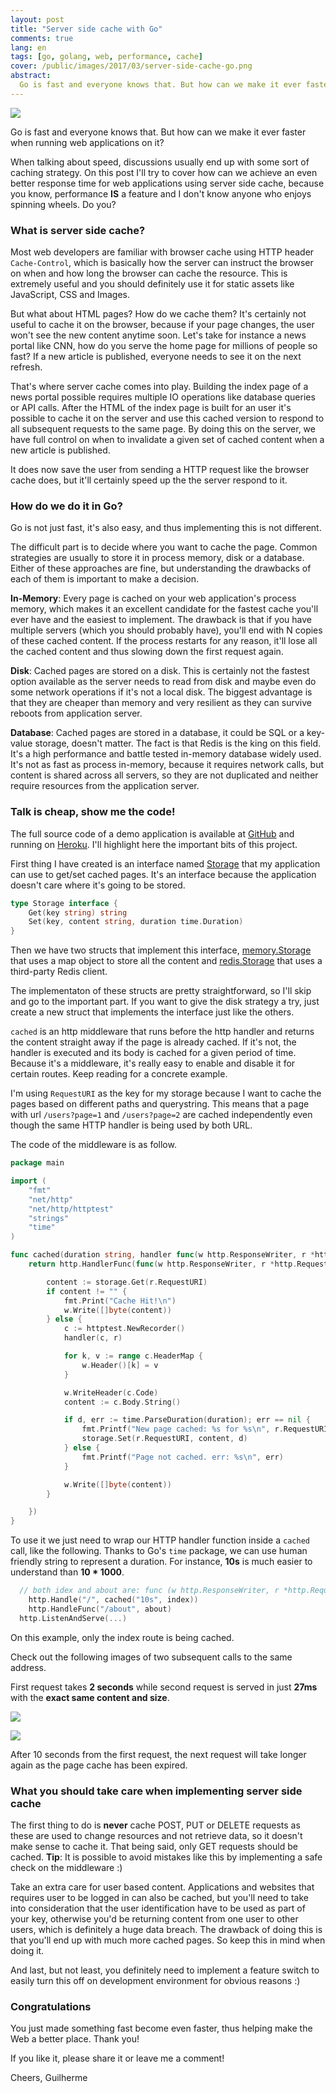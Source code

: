 ```yaml
---
layout: post
title: "Server side cache with Go"
comments: true
lang: en
tags: [go, golang, web, performance, cache]
cover: /public/images/2017/03/server-side-cache-go.png
abstract: 
  Go is fast and everyone knows that. But how can we make it ever faster when running web applications on it? On this post I'll try to cover how can we achieve an even better response time for web applications using server side cache, because you know, performance IS a feature and I don't know anyone who enjoys spinning wheels.
---
```


![](/public/images/2017/03/server-side-cache-go.png)

Go is fast and everyone knows that. But how can we make it ever faster when running web applications on it?

When talking about speed, discussions usually end up with some sort of caching strategy. On this post I'll try to cover how can we achieve an even better response time for web applications using server side cache, because you know, performance **IS** a feature and I don't know anyone who enjoys spinning wheels. Do you?

### What is server side cache?

Most web developers are familiar with browser cache using HTTP header `Cache-Control`, which is basically how the server can instruct the browser on when and how long the browser can cache the resource. This is extremely useful and you should definitely use it for static assets like JavaScript, CSS and Images.

But what about HTML pages? How do we cache them? It's certainly not useful to cache it on the browser, because if your page changes, the user won't see the new content anytime soon. Let's take for instance a news portal like CNN, how do you serve the home page for millions of people so fast? If a new article is published, everyone needs to see it on the next refresh. 

That's where server cache comes into play. Building the index page of a news portal possible requires multiple IO operations like database queries or API calls. After the HTML of the index page is built for an user it's possible to cache it on the server and use this cached version to respond to all subsequent requests to the same page. By doing this on the server, we have full control on when to invalidate a given set of cached content when a new article is published. 

It does now save the user from sending a HTTP request like the browser cache does, but it'll certainly speed up the the server respond to it.

### How do we do it in Go?

Go is not just fast, it's also easy, and thus implementing this is not different.

The difficult part is to decide where you want to cache the page. Common strategies are usually to store it in process memory, disk or a database. Either of these approaches are fine, but understanding the drawbacks of each of them is important to make a decision.

**In-Memory**: Every page is cached on your web application's process memory, which makes it an excellent candidate for the fastest cache you'll ever have and the easiest to implement. The drawback is that if you have multiple servers (which you should probably have), you'll end with N copies of these cached content. If the process restarts for any reason, it'll lose all the cached content and thus slowing down the first request again.

**Disk**: Cached pages are stored on a disk. This is certainly not the fastest option available as the server needs to read from disk and maybe even do some network operations if it's not a local disk. The biggest advantage is that they are cheaper than memory and very resilient as they can survive reboots from application server.

**Database**: Cached pages are stored in a database, it could be SQL or a key-value storage, doesn't matter. The fact is that Redis is the king on this field. It's a high performance and battle tested in-memory database widely used. It's not as fast as process in-memory, because it requires network calls, but content is shared across all servers, so they are not duplicated and neither require resources from the application server.

### Talk is cheap, show me the code!

The full source code of a demo application is available at [GitHub](https://github.com/goenning/go-cache-demo) and running on [Heroku](https://go-cache-demo.herokuapp.com/). I'll highlight here the important bits of this project.

First thing I have created is an interface named [Storage](https://github.com/goenning/go-cache-demo/blob/master/cache/cache.go) that my application can use to get/set cached pages. It's an interface because the application doesn't care where it's going to be stored.

```go
type Storage interface {
	Get(key string) string
	Set(key, content string, duration time.Duration)
}
```

Then we have two structs that implement this interface, [memory.Storage](https://github.com/goenning/go-cache-demo/blob/master/cache/memory/cache.go) that uses a map object to store all the content and [redis.Storage](https://github.com/goenning/go-cache-demo/blob/master/cache/redis/cache.go) that uses a third-party Redis client.

The implementaton of these structs are pretty straightforward, so I'll skip and go to the important part. If you want to give the disk strategy a try, just create a new struct that implements the interface just like the others.

`cached` is an http middleware that runs before the http handler and returns the content straight away if the page is already cached. If it's not, the handler is executed and its body is cached for a given period of time. Because it's a middleware, it's really easy to enable and disable it for certain routes. Keep reading for a concrete example.

I'm using `RequestURI` as the key for my storage because I want to cache the pages based on different paths and querystring. This means that a page with url `/users?page=1` and `/users?page=2` are cached independently even though the same HTTP handler is being used by both URL.

The code of the middleware is as follow.

```go
package main

import (
	"fmt"
	"net/http"
	"net/http/httptest"
	"strings"
	"time"
)

func cached(duration string, handler func(w http.ResponseWriter, r *http.Request)) http.Handler {
	return http.HandlerFunc(func(w http.ResponseWriter, r *http.Request) {

		content := storage.Get(r.RequestURI)
		if content != "" {
			fmt.Print("Cache Hit!\n")
			w.Write([]byte(content))
		} else {
			c := httptest.NewRecorder()
			handler(c, r)

			for k, v := range c.HeaderMap {
				w.Header()[k] = v
			}

			w.WriteHeader(c.Code)
			content := c.Body.String()

			if d, err := time.ParseDuration(duration); err == nil {
				fmt.Printf("New page cached: %s for %s\n", r.RequestURI, duration)
				storage.Set(r.RequestURI, content, d)
			} else {
				fmt.Printf("Page not cached. err: %s\n", err)
			}

			w.Write([]byte(content))
		}

	})
}
```

To use it we just need to wrap our HTTP handler function inside a `cached` call, like the following. Thanks to Go's `time` package, we can use human friendly string to represent a duration. For instance, **10s** is much easier to understand than **10 * 1000**.

```go
  // both idex and about are: func (w http.ResponseWriter, r *http.Request) { ... }
	http.Handle("/", cached("10s", index)) 
	http.HandleFunc("/about", about)
  http.ListenAndServe(...)
```

On this example, only the index route is being cached.

Check out the following images of two subsequent calls to the same address.

First request takes **2 seconds** while second request is served in just **27ms** with the **exact same content and size**.

![](/public/images/2017/03/load-one.png)

![](/public/images/2017/03/load-two.png)

After 10 seconds from the first request, the next request will take longer again as the page cache has been expired.

### What you should take care when implementing server side cache

The first thing to do is **never** cache POST, PUT or DELETE requests as these are used to change resources and not retrieve data, so it doesn't make sense to cache it. That being said, only GET requests should be cached. **Tip**: It is possible to avoid mistakes like this by implementing a safe check on the middleware :)

Take an extra care for user based content. Applications and websites that requires user to be logged in can also be cached, but you'll need to take into consideration that the user identification have to be used as part of your key, otherwise you'd be returning content from one user to other users, which is definitely a huge data breach. The drawback of doing this is that you'll end up with much more cached pages. So keep this in mind when doing it.

And last, but not least, you definitely need to implement a feature switch to easily turn this off on development environment for obvious reasons :)

### Congratulations 

You just made something fast become even faster, thus helping make the Web a better place. Thank you!

If you like it, please share it or leave me a comment!

Cheers,
Guilherme